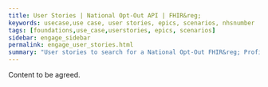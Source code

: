 ```yaml
---
title: User Stories | National Opt-Out API | FHIR&reg; 
keywords: usecase,use case, user stories, epics, scenarios, nhsnumber
tags: [foundations,use_case,userstories, epics, scenarios]
sidebar: engage_sidebar
permalink: engage_user_stories.html
summary: "User stories to search for a National Opt-Out FHIR&reg; Profile."
---
```


Content to be agreed.